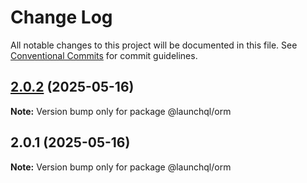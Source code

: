 # Change Log

All notable changes to this project will be documented in this file.
See [Conventional Commits](https://conventionalcommits.org) for commit guidelines.

## [2.0.2](https://github.com/launchql/launchql/compare/@launchql/orm@2.0.1...@launchql/orm@2.0.2) (2025-05-16)

**Note:** Version bump only for package @launchql/orm





## 2.0.1 (2025-05-16)

**Note:** Version bump only for package @launchql/orm
